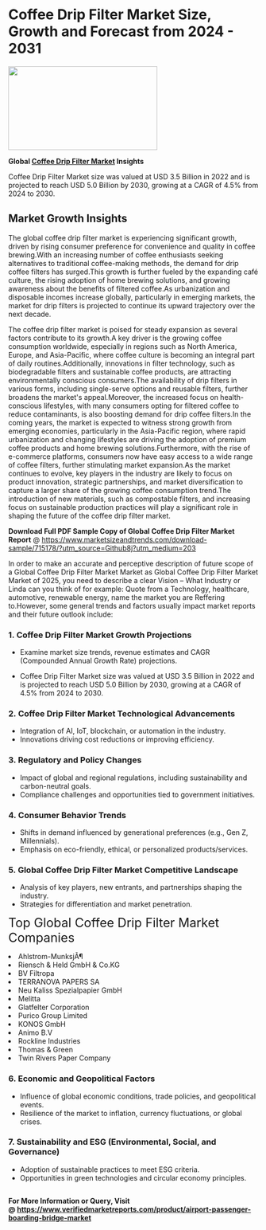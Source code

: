 <H1>Coffee Drip Filter Market Size, Growth and Forecast from 2024 - 2031</H1><img class="aligncenter size-medium wp-image-584254" src="https://thirdeyenews.in/wp-content/uploads/2024/09/Global-Market-Research-300x168.jpeg" alt="" width="300" height="168" /><p><strong>Global&nbsp;<a href="https://www.marketsizeandtrends.com/download-sample/715178/?utm_source=Github8j?utm_medium=203">Coffee Drip Filter Market</a> Insights</strong></p><p>Coffee Drip Filter Market size was valued at USD 3.5 Billion in 2022 and is projected to reach USD 5.0 Billion by 2030, growing at a CAGR of 4.5% from 2024 to 2030.</p><p><h2>Market Growth Insights</h2> <p>The global coffee drip filter market is experiencing significant growth, driven by rising consumer preference for convenience and quality in coffee brewing.With an increasing number of coffee enthusiasts seeking alternatives to traditional coffee-making methods, the demand for drip coffee filters has surged.This growth is further fueled by the expanding café culture, the rising adoption of home brewing solutions, and growing awareness about the benefits of filtered coffee.As urbanization and disposable incomes increase globally, particularly in emerging markets, the market for drip filters is projected to continue its upward trajectory over the next decade.</p> <p>The coffee drip filter market is poised for steady expansion as several factors contribute to its growth.A key driver is the growing coffee consumption worldwide, especially in regions such as North America, Europe, and Asia-Pacific, where coffee culture is becoming an integral part of daily routines.Additionally, innovations in filter technology, such as biodegradable filters and sustainable coffee products, are attracting environmentally conscious consumers.The availability of drip filters in various forms, including single-serve options and reusable filters, further broadens the market's appeal.Moreover, the increased focus on health-conscious lifestyles, with many consumers opting for filtered coffee to reduce contaminants, is also boosting demand for drip coffee filters.In the coming years, the market is expected to witness strong growth from emerging economies, particularly in the Asia-Pacific region, where rapid urbanization and changing lifestyles are driving the adoption of premium coffee products and home brewing solutions.Furthermore, with the rise of e-commerce platforms, consumers now have easy access to a wide range of coffee filters, further stimulating market expansion.As the market continues to evolve, key players in the industry are likely to focus on product innovation, strategic partnerships, and market diversification to capture a larger share of the growing coffee consumption trend.The introduction of new materials, such as compostable filters, and increasing focus on sustainable production practices will play a significant role in shaping the future of the coffee drip filter market.<p><span class=""><strong>Download Full PDF Sample Copy of Global Coffee Drip Filter Market Report</strong> @ <a href="https://www.marketsizeandtrends.com/download-sample/715178/?utm_source=Github8j?utm_medium=203" target="_blank">https://www.marketsizeandtrends.com/download-sample/715178/?utm_source=Github8j?utm_medium=203</a></span></p><p>In order to make an accurate and perceptive description of future scope of a Global&nbsp;Coffee Drip Filter Market Market as Global&nbsp;Coffee Drip Filter Market Market of 2025, you need to describe a clear Vision &ndash; What Industry or Linda can you think of for example: Quote from a Technology, healthcare, automotive, renewable energy, name the market you are Reffering to.However, some general trends and factors usually impact market reports and their future outlook include:</p><h3>1.&nbsp;<strong>Coffee Drip Filter Market Growth Projections</strong></h3><ul><li>Examine market size trends, revenue estimates and CAGR (Compounded Annual Growth Rate) projections.</li><li><p>Coffee Drip Filter Market size was valued at USD 3.5 Billion in 2022 and is projected to reach USD 5.0 Billion by 2030, growing at a CAGR of 4.5% from 2024 to 2030.</p></li></ul><h3>2.&nbsp;<strong>Coffee Drip Filter Market Technological Advancements</strong></h3><ul><li>Integration of AI, IoT, blockchain, or automation in the industry.</li><li>Innovations driving cost reductions or improving efficiency.</li></ul><h3>3.&nbsp;<strong>Regulatory and Policy Changes</strong></h3><ul><li>Impact of global and regional regulations, including sustainability and carbon-neutral goals.</li><li>Compliance challenges and opportunities tied to government initiatives.</li></ul><h3>4.&nbsp;<strong>Consumer Behavior Trends</strong></h3><ul><li>Shifts in demand influenced by generational preferences (e.g., Gen Z, Millennials).</li><li>Emphasis on eco-friendly, ethical, or personalized products/services.</li></ul><h3>5.&nbsp;<strong>Global Coffee Drip Filter Market Competitive Landscape</strong></h3><ul><li>Analysis of key players, new entrants, and partnerships shaping the industry.</li><li>Strategies for differentiation and market penetration.</li></ul><p data-pm-slice="1 1 []"><span style="color: inherit; font-family: inherit; font-size: 25px;">Top Global Coffee Drip Filter Market Companies</span></p><div class="" data-test-id=""><p><li>Ahlstrom-MunksjÃ¶</li><li> Riensch & Held GmbH & Co.KG</li><li> BV Filtropa</li><li> TERRANOVA PAPERS SA</li><li> Neu Kaliss Spezialpapier GmbH</li><li> Melitta</li><li> Glatfelter Corporation</li><li> Purico Group Limited</li><li> KONOS GmbH</li><li> Animo B.V</li><li> Rockline Industries</li><li> Thomas & Green</li><li> Twin Rivers Paper Company</li></p></div><h3>6.&nbsp;<strong>Economic and Geopolitical Factors</strong></h3><ul><li>Influence of global economic conditions, trade policies, and geopolitical events.</li><li>Resilience of the market to inflation, currency fluctuations, or global crises.</li></ul><h3>7.&nbsp;<strong>Sustainability and ESG (Environmental, Social, and Governance)</strong></h3><ul><li>Adoption of sustainable practices to meet ESG criteria.</li><li>Opportunities in green technologies and circular economy principles.</li></ul><h2><strong style="font-size: 14px;">For More Information or Query, Visit @&nbsp;</strong><a style="background-color: #ffffff; font-size: 14px;" href="https://www.marketsizeandtrends.com/report/coffee-drip-filter-market/" target="_blank">https://www.verifiedmarketreports.com/product/airport-passenger-boarding-bridge-market</a></h2>